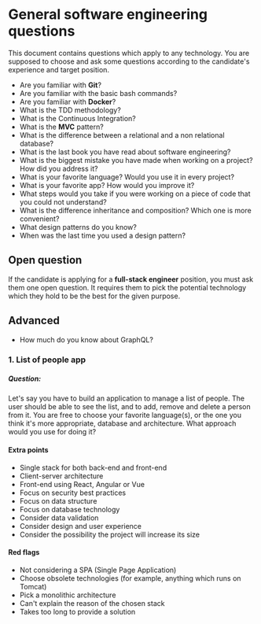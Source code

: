 # General software engineering questions

This document contains questions which apply to any technology. You are supposed to choose and ask some questions according to the candidate's experience and target position.

- Are you familiar with **Git**?
- Are you familiar with the basic bash commands?
- Are you familiar with **Docker**?
- What is the TDD methodology?
- What is the Continuous Integration?
- What is the **MVC** pattern?
- What is the difference between a relational and a non relational database?
- What is the last book you have read about software engineering?
- What is the biggest mistake you have made when working on a project? How did you address it?
- What is your favorite language? Would you use it in every project?
- What is your favorite app? How would you improve it?
- What steps would you take if you were working on a piece of code that you could not understand?
- What is the difference inheritance and composition? Which one is more convenient?
- What design patterns do you know?
- When was the last time you used a design pattern? 

## Open question

If the candidate is applying for a **full-stack engineer** position, you must ask them one open question. It requires them to pick the potential technology which they hold to be the best for the given purpose.

## Advanced

- How much do you know about GraphQL?

### 1. List of people app

##### Question:

Let's say you have to build an application to manage a list of people. The user should be able to see the list, and to add, remove and delete a person from it. You are free to choose your favorite language(s), or the one you think it's more appropriate, database and architecture. What approach would you use for doing it?

#### Extra points

- Single stack for both back-end and front-end
- Client-server architecture
- Front-end using React, Angular or Vue
- Focus on security best practices
- Focus on data structure
- Focus on database technology
- Consider data validation
- Consider design and user experience
- Consider the possibility the project will increase its size

#### Red flags

- Not considering a SPA (Single Page Application)
- Choose obsolete technologies (for example, anything which runs on Tomcat)
- Pick a monolithic architecture
- Can't explain the reason of the chosen stack
- Takes too long to provide a solution
